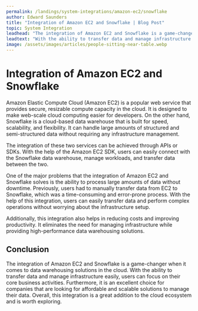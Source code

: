 ```yaml
---
permalink: /landings/system-integrations/amazon-ec2/snowflake
author: Edward Saunders
title: "Integration of Amazon EC2 and Snowflake | Blog Post"
topic: System Integration
leadhead: "The integration of Amazon EC2 and Snowflake is a game-changer when it comes to data warehousing solutions in the cloud"
leadtext: "With the ability to transfer data and manage infrastructure easily, users can focus on their core business activities. Furthermore, it is an excellent choice for companies that are looking for affordable and scalable solutions to manage their data. Overall, this integration is a great addition to the cloud ecosystem and is worth exploring."
image: /assets/images/articles/people-sitting-near-table.webp
---
```

<div class="arttext">  <h1>Integration of Amazon EC2 and Snowflake</h1>
  
  <p>Amazon Elastic Compute Cloud (Amazon EC2) is a popular web service that provides secure, resizable compute capacity in the cloud. It is designed to make web-scale cloud computing easier for developers. On the other hand, Snowflake is a cloud-based data warehouse that is built for speed, scalability, and flexibility. It can handle large amounts of structured and semi-structured data without requiring any infrastructure management.</p>
  
  <p>The integration of these two services can be achieved through APIs or SDKs. With the help of the Amazon EC2 SDK, users can easily connect with the Snowflake data warehouse, manage workloads, and transfer data between the two.</p>

  <p>One of the major problems that the integration of Amazon EC2 and Snowflake solves is the ability to process large amounts of data without downtime. Previously, users had to manually transfer data from EC2 to Snowflake, which was a time-consuming and error-prone process. With the help of this integration, users can easily transfer data and perform complex operations without worrying about the infrastructure setup.</p>

  <p>Additionally, this integration also helps in reducing costs and improving productivity. It eliminates the need for managing infrastructure while providing high-performance data warehousing solutions.</p>

  <h2>Conclusion</h2>
  
  <p>The integration of Amazon EC2 and Snowflake is a game-changer when it comes to data warehousing solutions in the cloud. With the ability to transfer data and manage infrastructure easily, users can focus on their core business activities. Furthermore, it is an excellent choice for companies that are looking for affordable and scalable solutions to manage their data. Overall, this integration is a great addition to the cloud ecosystem and is worth exploring.</p>

</div>